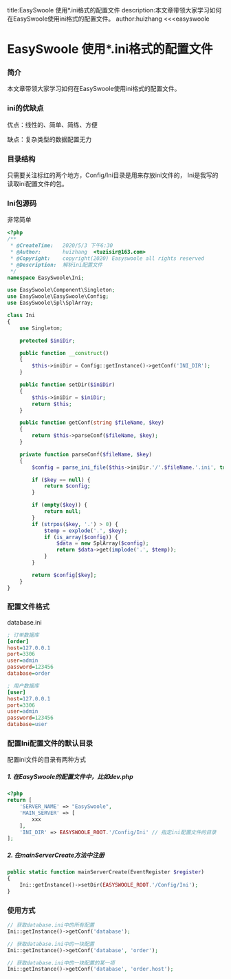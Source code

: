 title:EasySwoole 使用*.ini格式的配置文件
description:本文章带领大家学习如何在EasySwoole使用ini格式的配置文件。
author:huizhang
<<<easyswoole

# EasySwoole 使用*.ini格式的配置文件

### 简介
本文章带领大家学习如何在EasySwoole使用ini格式的配置文件。

### ini的优缺点

优点：线性的、简单、简练、方便

缺点：复杂类型的数据配置无力

### 目录结构
只需要关注标红的两个地方，Config/Ini目录是用来存放ini文件的，
Ini是我写的读取ini配置文件的包。

### Ini包源码
非常简单
````php
<?php
/**
 * @CreateTime:   2020/5/3 下午6:30
 * @Author:       huizhang  <tuzisir@163.com>
 * @Copyright:    copyright(2020) Easyswoole all rights reserved
 * @Description:  解析ini配置文件
 */
namespace EasySwoole\Ini;

use EasySwoole\Component\Singleton;
use EasySwoole\EasySwoole\Config;
use EasySwoole\Spl\SplArray;

class Ini
{
    use Singleton;

    protected $iniDir;

    public function __construct()
    {
        $this->iniDir = Config::getInstance()->getConf('INI_DIR');
    }

    public function setDir($iniDir)
    {
        $this->iniDir = $iniDir;
        return $this;
    }

    public function getConf(string $fileName, $key)
    {
        return $this->parseConf($fileName, $key);
    }

    private function parseConf($fileName, $key)
    {
        $config = parse_ini_file($this->iniDir.'/'.$fileName.'.ini', true);

        if ($key == null) {
            return $config;
        }

        if (empty($key)) {
            return null;
        }
        if (strpos($key, '.') > 0) {
            $temp = explode('.', $key);
            if (is_array($config)) {
                $data = new SplArray($config);
                return $data->get(implode('.', $temp));
            }
        }

        return $config[$key];
    }
}
````

### 配置文件格式

database.ini
````ini
; 订单数据库
[order]
host=127.0.0.1
port=3306
user=admin
password=123456
database=order

; 用户数据库
[user]
host=127.0.0.1
port=3306
user=admin
password=123456
database=user
````

### 配置Ini配置文件的默认目录

配置ini文件的目录有两种方式

##### 1. 在EasySwoole的配置文件中，比如dev.php

````php
<?php
return [
    'SERVER_NAME' => "EasySwoole",
    'MAIN_SERVER' => [
        xxx
    ],
    'INI_DIR' => EASYSWOOLE_ROOT.'/Config/Ini' // 指定ini配置文件的目录
];
````

##### 2. 在mainServerCreate方法中注册
````php
public static function mainServerCreate(EventRegister $register)
{
    Ini::getInstance()->setDir(EASYSWOOLE_ROOT.'/Config/Ini');
}
````

### 使用方式

````php 
// 获取database.ini中的所有配置
Ini::getInstance()->getConf('database');

// 获取database.ini中的一块配置
Ini::getInstance()->getConf('database', 'order');

// 获取database.ini中的一块配置的某一项
Ini::getInstance()->getConf('database', 'order.host');
````
